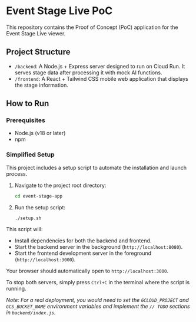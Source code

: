 # Event Stage Live PoC

This repository contains the Proof of Concept (PoC) application for the Event Stage Live viewer.

## Project Structure

- `/backend`: A Node.js + Express server designed to run on Cloud Run. It serves stage data after processing it with mock AI functions.
- `/frontend`: A React + Tailwind CSS mobile web application that displays the stage information.

## How to Run

### Prerequisites

- Node.js (v18 or later)
- npm

### Simplified Setup

This project includes a setup script to automate the installation and launch process.

1.  Navigate to the project root directory:
    ```sh
    cd event-stage-app
    ```

2.  Run the setup script:
    ```sh
    ./setup.sh
    ```

This script will:
- Install dependencies for both the backend and frontend.
- Start the backend server in the background (`http://localhost:8080`).
- Start the frontend development server in the foreground (`http://localhost:3000`).

Your browser should automatically open to `http://localhost:3000`.

To stop both servers, simply press `Ctrl+C` in the terminal where the script is running.

*Note: For a real deployment, you would need to set the `GCLOUD_PROJECT` and `GCS_BUCKET_NAME` environment variables and implement the `// TODO` sections in `backend/index.js`.*

